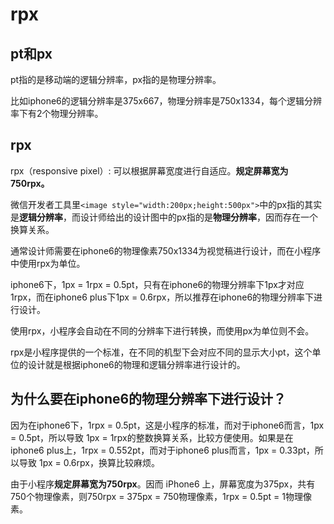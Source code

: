 # rpx

## pt和px

pt指的是移动端的逻辑分辨率，px指的是物理分辨率。

比如iphone6的逻辑分辨率是375x667，物理分辨率是750x1334，每个逻辑分辨率下有2个物理分辨率。



## rpx

rpx（responsive pixel）: 可以根据屏幕宽度进行自适应。**规定屏幕宽为750rpx。**

微信开发者工具里`<image style="width:200px;height:500px">`中的px指的其实是**逻辑分辨率**，而设计师给出的设计图中的px指的是**物理分辨率**，因而存在一个换算关系。

通常设计师需要在iphone6的物理像素750x1334为视觉稿进行设计，而在小程序中使用rpx为单位。

iphone6下，1px = 1rpx = 0.5pt，只有在iphone6的物理分辨率下1px才对应1rpx，而在iphone6 plus下1px = 0.6rpx，所以推荐在iphone6的物理分辨率下进行设计。

使用rpx，小程序会自动在不同的分辨率下进行转换，而使用px为单位则不会。

rpx是小程序提供的一个标准，在不同的机型下会对应不同的显示大小pt，这个单位的设计就是根据iphone6的物理和逻辑分辨率进行设计的。



## 为什么要在iphone6的物理分辨率下进行设计？

因为在iphone6下，1rpx = 0.5pt，这是小程序的标准，而对于iphone6而言，1px = 0.5pt，所以导致 1px = 1rpx的整数换算关系，比较方便使用。如果是在iphone6 plus上，1rpx = 0.552pt，而对于iphone6 plus而言，1px = 0.33pt，所以导致 1px = 0.6rpx，换算比较麻烦。

由于小程序**规定屏幕宽为750rpx**。因而 iPhone6 上，屏幕宽度为375px，共有750个物理像素，则750rpx = 375px = 750物理像素，1rpx = 0.5pt = 1物理像素。

